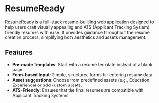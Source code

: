 # ResumeReady

ResumeReady is a full-stack resume-building web application designed to help users craft visually appealing and ATS (Applicant Tracking System) friendly resumes with ease. It provides guidance throughout the resume creation process, simplifying both aesthetics and assets management.

## Features

- **Pre-made Templates**: Start with a resume template instead of a blank page.
- **Form-based Input**: Simple, structured forms for entering resume data.
- **Asset suggestions**: Choose from predefined assets (e.g., Education, Experience) or add custom assets.
- **ATS-Friendly**: Ensures that the final resumes are compatible with Applicant Tracking Systems


